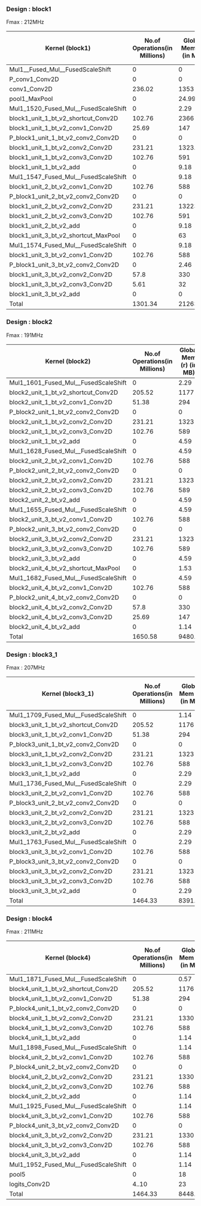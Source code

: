 ### Design : block1 
 Fmax : 212MHz   
 
 | Kernel \(block1\)                          | No\.of Operations\(in Millions\) | Global Mem \(r\) \(in MB\) | Global Mem \(w\) \(in MB\) | Exe time\(measured in ms\) | Operations/second \(measured\) \(GOPS\) | Ops/cycle \(measured\) | Ops/cycle \(estimated\) | Ops/byte | Global mem/second\(MBps\) | Global mem/cycle \(MB per clock\) |
|--------------------------------------------|----------------------------------|----------------------------|----------------------------|----------------------------|-----------------------------------------|------------------------|-------------------------|----------|---------------------------|-----------------------------------|
| Mul1\_\_Fused\_Mul\_\_FusedScaleShift      | 0                                | 0                          | 0                          | 0                          | 0                                       | 0                      | 0                       | 0        | 0                         | 0                                 |
| P\_conv1\_Conv2D                           | 0                                | 0                          | 0                          | 0                          | 0                                       | 0                      | 0                       | 0        | 0                         | 0                                 |
| conv1\_Conv2D                              | 236\.02                          | 1353                       | 453                        | 4780                       | 0\.049                                  | 0\.23                  | 2                       | 0\.12    | 378                       | 1\.86                             |
| pool1\_MaxPool                             | 0                                | 24\.99                     | 24\.99                     | 12\.29                     | 0                                       | 0                      | 0                       | 0        | 5958\.22                  | 29\.47                            |
| Mul1\_1520\_Fused\_Mul\_\_FusedScaleShift  | 0                                | 2\.29                      | 0\.76                      | 0\.96                      | 0                                       | 0                      | 0                       | 0        | 3190                      | 15\.77                            |
| block1\_unit\_1\_bt\_v2\_shortcut\_Conv2D  | 102\.76                          | 2366                       | 591                        | 199                        | 0\.41                                   | 1\.97                  | 2                       | 0\.12    | 3217                      | 15                                |
| block1\_unit\_1\_bt\_v2\_conv1\_Conv2D     | 25\.69                           | 147                        | 49                         | 61\.42                     | 0\.41                                   | 0\.19                  | 2                       | 0\.12    | 3216                      | 1\.56                             |
| P\_block1\_unit\_1\_bt\_v2\_conv2\_Conv2D  | 0                                | 0                          | 0                          | 0                          | 0                                       | 0                      | 0                       | 0        | 0                         | 0                                 |
| block1\_unit\_1\_bt\_v2\_conv2\_Conv2D     | 231\.21                          | 1323\.87                   | 441\.87                    | 6580                       | 0\.03                                   | 0\.16                  | 2                       | 0\.12    | 268                       | 1\.32                             |
| block1\_unit\_1\_bt\_v2\_conv3\_Conv2D     | 102\.76                          | 591                        | 199                        | 245\.6                     | 0\.41                                   | 1\.97                  | 2                       | 0\.12    | 3217                      | 15                                |
| block1\_unit\_1\_bt\_v2\_add               | 0                                | 9\.18                      | 3\.8                       | 3\.8                       | 0                                       | 0                      | 0                       | 0        | 3223                      | 15\.94                            |
| Mul1\_1547\_Fused\_Mul\_\_FusedScaleShift  | 0                                | 9\.18                      | 3\.8                       | 3\.8                       | 0                                       | 0                      | 0                       | 0        | 3223                      | 15\.94                            |
| block1\_unit\_2\_bt\_v2\_conv1\_Conv2D     | 102\.76                          | 588                        | 196                        | 242\.89                    | 0\.423                                  | 1\.99                  | 2                       | 0\.12    | 3234                      | 16                                |
| P\_block1\_unit\_2\_bt\_v2\_conv2\_Conv2D  | 0                                | 0                          | 0                          | 0                          | 0                                       | 0                      | 0                       | 0        | 0                         | 0                                 |
| block1\_unit\_2\_bt\_v2\_conv2\_Conv2D     | 231\.21                          | 13223\.87                  | 441\.87                    | 6580                       | 0\.03                                   | 0\.16                  | 2                       | 0\.12    | 268                       | 1\.32                             |
| block1\_unit\_2\_bt\_v2\_conv3\_Conv2D     | 102\.76                          | 591                        | 199                        | 245\.6                     | 0\.41                                   | 1\.97                  | 2                       | 0\.12    | 3217                      | 16                                |
| block1\_unit\_2\_bt\_v2\_add               | 0                                | 9\.18                      | 3\.8                       | 3\.8                       | 0                                       | 0                      | 0                       | 0        | 3223                      | 15                                |
| block1\_unit\_3\_bt\_v2\_shortcut\_MaxPool | 0                                | 63                         | 70                         | 1\.26                      | 0                                       | 0                      | 0                       | 0        | 11068                     | 522                               |
| Mul1\_1574\_Fused\_Mul\_\_FusedScaleShift  | 0                                | 9\.18                      | 3\.06                      | 3\.8                       | 0                                       | 0                      | 0                       | 0        | 3223                      | 15                                |
| block1\_unit\_3\_bt\_v2\_conv1\_Conv2D     | 102\.76                          | 588                        | 196                        | 242                        | 0\.42                                   | 2                      | 2                       | 0\.12    | 3245                      | 16                                |
| P\_block1\_unit\_3\_bt\_v2\_conv2\_Conv2D  | 0                                | 2\.46                      | 0\.82                      | 1\.03                      | 0                                       | 0                      | 0                       | 0        | 3189                      | 15                                |
| block1\_unit\_3\_bt\_v2\_conv2\_Conv2D     | 57\.8                            | 330                        | 110                        | 1940                       | 0\.029                                  | 0\.14                  | 2                       | 0\.12    | 227                       | 1                                 |
| block1\_unit\_3\_bt\_v2\_conv3\_Conv2D     | 5\.61                            | 32                         | 10                         | 61\.45                     | 0\.091                                  | 0\.43                  | 2                       | 0\.122   | 703                       | 3                                 |
| block1\_unit\_3\_bt\_v2\_add               | 0                                | 0                          | 2\.29                      | 0\.76                      | 0                                       | 0                      | 0                       | 0        | 3190                      | 15                                |
| Total                                      | 1301\.34                         | 21263\.2                   | 3000\.06                   | 21209\.46                  |




### Design : block2
 Fmax : 191MHz  
 
| Kernel \(block2\)                          | No\.of Operations\(in Millions\) | Global Mem \(r\) \(in MB\) | Global Mem \(w\) \(in MB\) | Exe time\(measured in ms\) | Operations/second \(measured\) \(GOPS\) | Ops/cycle \(measured\) | Ops/cycle \(estimated\) | Ops/byte | Global mem/second\(MBps\) | Global mem/cycle \(MB per clock\) |
|--------------------------------------------|----------------------------------|----------------------------|----------------------------|----------------------------|-----------------------------------------|------------------------|-------------------------|----------|---------------------------|-----------------------------------|
| Mul1\_1601\_Fused\_Mul\_\_FusedScaleShift  | 0                                | 2\.29                      | 0\.76                      | 1\.07                      | 0                                       | 0                      | 0                       | 0        | 2862                      | 15                                |
| block2\_unit\_1\_bt\_v2\_shortcut\_Conv2D  | 205\.52                          | 1177                       | 393                        | 538\.21                    | 0\.38                                   | 1\.99                  | 2                       | 0\.12    | 2919                      | 16                                |
| block2\_unit\_1\_bt\_v2\_conv1\_Conv2D     | 51\.38                           | 294                        | 98                         | 134\.57                    | 0\.38                                   | 1\.99                  | 2                       | 0\.12    | 2918                      | 16                                |
| P\_block2\_unit\_1\_bt\_v2\_conv2\_Conv2D  | 0                                | 0                          | 0                          | 0                          | 0                                       | 0                      | 0                       | 0        | 0                         | 0                                 |
| block2\_unit\_1\_bt\_v2\_conv2\_Conv2D     | 231\.21                          | 1323                       | 441                        | 7710                       | 0\.029                                  | 0\.15                  | 2                       | 0\.12    | 228                       | 1\.25                             |
| block2\_unit\_1\_bt\_v2\_conv3\_Conv2D     | 102\.76                          | 589                        | 197                        | 270\.16                    | 0\.38                                   | 1\.99                  | 2                       | 0\.12    | 2913                      | 16                                |
| block2\_unit\_1\_bt\_v2\_add               | 0                                | 4\.59                      | 1\.53                      | 2\.11                      | 0                                       | 0                      | 0                       | 0        | 2902                      | 16                                |
| Mul1\_1628\_Fused\_Mul\_\_FusedScaleShift  | 0                                | 4\.59                      | 1\.53                      | 2\.11                      | 0                                       | 0                      | 0                       | 0        | 2902                      | 16                                |
| block2\_unit\_2\_bt\_v2\_conv1\_Conv2D     | 102\.76                          | 588                        | 196                        | 268\.6                     | 0\.38                                   | 2                      | 2                       | 0\.12    | 2921                      | 16                                |
| P\_block2\_unit\_2\_bt\_v2\_conv2\_Conv2D  | 0                                | 0                          | 0                          | 0                          | 0                                       | 0                      | 0                       | 0        | 0                         | 0                                 |
| block2\_unit\_2\_bt\_v2\_conv2\_Conv2D     | 231\.21                          | 1323                       | 441                        | 7710                       | 0\.029                                  | 0\.15                  | 2                       | 0\.12    | 228                       | 1\.25                             |
| block2\_unit\_2\_bt\_v2\_conv3\_Conv2D     | 102\.76                          | 589                        | 197                        | 270\.16                    | 0\.38                                   | 1\.99                  | 2                       | 0\.12    | 2913                      | 16                                |
| block2\_unit\_2\_bt\_v2\_add               | 0                                | 4\.59                      | 1\.53                      | 2\.11                      | 0                                       | 0                      | 0                       | 0        | 2902                      | 16                                |
| Mul1\_1655\_Fused\_Mul\_\_FusedScaleShift  | 0                                | 4\.59                      | 1\.53                      | 2\.11                      | 0                                       | 0                      | 0                       | 0        | 2902                      | 16                                |
| block2\_unit\_3\_bt\_v2\_conv1\_Conv2D     | 102\.76                          | 588                        | 196                        | 268\.6                     | 0\.38                                   | 2                      | 2                       | 0\.12    | 2921                      | 16                                |
| P\_block2\_unit\_3\_bt\_v2\_conv2\_Conv2D  | 0                                | 0                          | 0                          | 0                          | 0                                       | 0                      | 0                       | 0        | 0                         | 0                                 |
| block2\_unit\_3\_bt\_v2\_conv2\_Conv2D     | 231\.21                          | 1323                       | 441                        | 7710                       | 0\.029                                  | 0\.15                  | 2                       | 0\.12    | 228                       | 1\.25                             |
| block2\_unit\_3\_bt\_v2\_conv3\_Conv2D     | 102\.76                          | 589                        | 197                        | 270\.16                    | 0\.38                                   | 1\.99                  | 2                       | 0\.12    | 2913                      | 16                                |
| block2\_unit\_3\_bt\_v2\_add               | 0                                | 4\.59                      | 1\.53                      | 2\.11                      | 0                                       | 0                      | 0                       | 0        | 2902                      | 16                                |
| block2\_unit\_4\_bt\_v2\_shortcut\_MaxPool | 0                                | 1\.53                      | 1\.91                      | 0\.88                      | 0                                       | 0                      | 0                       | 0        | 410530                    | 21                                |
| Mul1\_1682\_Fused\_Mul\_\_FusedScaleShift  | 0                                | 4\.59                      | 1\.53                      | 2\.11                      | 0                                       | 0                      | 0                       | 0        | 2902                      | 16                                |
| block2\_unit\_4\_bt\_v2\_conv1\_Conv2D     | 102\.76                          | 588                        | 196                        | 268\.6                     | 0\.38                                   | 2                      | 2                       | 0\.12    | 2921                      | 16                                |
| P\_block2\_unit\_4\_bt\_v2\_conv2\_Conv2D  | 0                                | 0                          | 0                          | 0                          | 0                                       | 0                      | 0                       | 0        | 0                         | 0                                 |
| block2\_unit\_4\_bt\_v2\_conv2\_Conv2D     | 57\.8                            | 330                        | 110                        | 2150                       | 0\.02                                   | 0\.14                  | 2                       | 0\.12    | 205                       | 1                                 |
| block2\_unit\_4\_bt\_v2\_conv3\_Conv2D     | 25\.69                           | 147                        | 49                         | 67\.56                     | 0\.38                                   | 2                      | 2                       | 0\.12    | 2912                      | 16                                |
| block2\_unit\_4\_bt\_v2\_add               | 0                                | 1\.14                      | 0\.38                      | 0\.54                      | 0                                       | 0                      | 0                       | 0        | 2835                      | 15                                |
| Total                                      | 1650\.58                         | 9480\.5                    | 3164\.23                   | 27651\.77                  |

 
 
 ### Design : block3_1 
 Fmax : 207MHz  
 
| Kernel \(block3\_1\)                      | No\.of Operations\(in Millions\) | Global Mem \(r\) \(in MB\) | Global Mem \(w\) \(in MB\) | Exe time\(measured in ms\) | Operations/second \(measured\) \(GOPS\) | Ops/cycle \(measured\) | Ops/cycle \(estimated\) | Ops/byte | Global mem/second\(MBps\) | Global mem/cycle \(MB per clock\) |
|-------------------------------------------|----------------------------------|----------------------------|----------------------------|----------------------------|-----------------------------------------|------------------------|-------------------------|----------|---------------------------|-----------------------------------|
| Mul1\_1709\_Fused\_Mul\_\_FusedScaleShift | 0                                | 1\.14                      | 0\.38                      | 0\.5                       | 0                                       | 0                      | 0                       | 0        | 3062                      | 15                                |
| block3\_unit\_1\_bt\_v2\_shortcut\_Conv2D | 205\.52                          | 1176                       | 392                        | 496\.18                    | 0\.41                                   | 2                      | 2                       | 0\.12    | 3163                      | 16                                |
| block3\_unit\_1\_bt\_v2\_conv1\_Conv2D    | 51\.38                           | 294                        | 98                         | 124\.07                    | 0\.41                                   | 2                      | 2                       | 0\.12    | 3162                      | 16                                |
| P\_block3\_unit\_1\_bt\_v2\_conv2\_Conv2D | 0                                | 0                          | 0                          | 0                          | 0                                       | 0                      | 0                       | 0        | 0                         | 0                                 |
| block3\_unit\_1\_bt\_v2\_conv2\_Conv2D    | 231\.21                          | 1323                       | 441                        | 7820                       | 0\.029                                  | 0\.1                   | 2                       | 0\.12    | 225                       | 1                                 |
| block3\_unit\_1\_bt\_v2\_conv3\_Conv2D    | 102\.76                          | 588                        | 196                        | 248\.58                    | 0\.41                                   | 2                      | 2                       | 0\.12    | 3160                      | 16                                |
| block3\_unit\_1\_bt\_v2\_add              | 0                                | 2\.29                      | 0\.76                      | 0\.98                      | 0                                       | 0                      | 0                       | 0        | 3125                      | 16                                |
| Mul1\_1736\_Fused\_Mul\_\_FusedScaleShift | 0                                | 2\.29                      | 0\.76                      | 0\.98                      | 0                                       | 0                      | 0                       | 0        | 3125                      | 16                                |
| block3\_unit\_2\_bt\_v2\_conv1\_Conv2D    | 102\.76                          | 588                        | 196                        | 247\.87                    | 0\.41                                   | 2                      | 2                       | 0\.12    | 3164                      | 16                                |
| P\_block3\_unit\_2\_bt\_v2\_conv2\_Conv2D | 0                                | 0                          | 0                          | 0                          | 0                                       | 0                      | 0                       | 0        | 0                         | 0                                 |
| block3\_unit\_2\_bt\_v2\_conv2\_Conv2D    | 231\.21                          | 1323                       | 441                        | 7830                       | 0\.029                                  | 0\.14                  | 2                       | 0\.12    | 225                       | 1                                 |
| block3\_unit\_2\_bt\_v2\_conv3\_Conv2D    | 102\.76                          | 588                        | 196                        | 248\.58                    | 0\.41                                   | 2                      | 2                       | 0\.12    | 3160                      | 16                                |
| block3\_unit\_2\_bt\_v2\_add              | 0                                | 2\.29                      | 0\.76                      | 0\.98                      | 0                                       | 0                      | 0                       | 0        | 3125                      | 16                                |
| Mul1\_1763\_Fused\_Mul\_\_FusedScaleShift | 0                                | 2\.29                      | 0\.76                      | 0\.98                      | 0                                       | 0                      | 0                       | 0        | 3125                      | 16                                |
| block3\_unit\_3\_bt\_v2\_conv1\_Conv2D    | 102\.76                          | 588                        | 196                        | 247\.87                    | 0\.41                                   | 2                      | 2                       | 0\.12    | 3164                      | 16                                |
| P\_block3\_unit\_3\_bt\_v2\_conv2\_Conv2D | 0                                | 0                          | 0                          | 0                          | 0                                       | 0                      | 0                       | 0        | 0                         | 0                                 |
| block3\_unit\_3\_bt\_v2\_conv2\_Conv2D    | 231\.21                          | 1323                       | 441                        | 7830                       | 0\.029                                  | 0\.14                  | 2                       | 0\.12    | 225                       | 1                                 |
| block3\_unit\_3\_bt\_v2\_conv3\_Conv2D    | 102\.76                          | 588                        | 196                        | 248\.58                    | 0\.41                                   | 2                      | 2                       | 0\.12    | 3160                      | 16                                |
| block3\_unit\_3\_bt\_v2\_add              | 0                                | 2\.29                      | 0\.76                      | 0\.98                      | 0                                       | 0                      | 0                       | 0        | 3125                      | 16                                |
| Total                                     | 1464\.33                         | 8391\.59                   | 2797\.18                   | 25347\.13                  |
						



### Design : block4 
 Fmax : 211MHz  
 
 
 | Kernel \(block4\)                         | No\.of Operations\(in Millions\) | Global Mem \(r\) \(in MB\) | Global Mem \(w\) \(in MB\) | Exe time\(measured in ms\) | Operations/second \(measured\) \(GOPS\) | Ops/cycle \(measured\) | Ops/cycle \(estimated\) | Ops/byte | Global mem/second\(MBps\) | Global mem/cycle \(MB per clock\) |
|-------------------------------------------|----------------------------------|----------------------------|----------------------------|----------------------------|-----------------------------------------|------------------------|-------------------------|----------|---------------------------|-----------------------------------|
| Mul1\_1871\_Fused\_Mul\_\_FusedScaleShift | 0                                | 0\.57                      | 0\.91                      | 1                          | 0                                       | 0                      | 0                       | 0        | 765                       | 4                                 |
| block4\_unit\_1\_bt\_v2\_shortcut\_Conv2D | 205\.52                          | 1176                       | 392                        | 487\.22                    | 0\.42                                   | 1\.99                  | 2                       | 0\.12    | 3219                      | 16                                |
| block4\_unit\_1\_bt\_v2\_conv1\_Conv2D    | 51\.38                           | 294                        | 98                         | 121\.83                    | 0\.42                                   | 1\.99                  | 2                       | 0\.12    | 3219                      | 16                                |
| P\_block4\_unit\_1\_bt\_v2\_conv2\_Conv2D | 0                                | 0                          | 0                          | 0                          | 0                                       | 0                      | 0                       | 0        | 0                         | 0                                 |
| block4\_unit\_1\_bt\_v2\_conv2\_Conv2D    | 231\.21                          | 1330                       | 448                        | 7050                       | 0\.032                                  | 0\.155                 | 2                       | 0\.12    | 252                       | 1                                 |
| block4\_unit\_1\_bt\_v2\_conv3\_Conv2D    | 102\.76                          | 588                        | 196                        | 243\.86                    | 0\.42                                   | 1\.99                  | 2                       | 0\.12    | 3218                      | 16                                |
| block4\_unit\_1\_bt\_v2\_add              | 0                                | 1\.14                      | 0\.38                      | 0\.49                      | 0                                       | 0                      | 0                       | 0        | 3125                      | 15                                |
| Mul1\_1898\_Fused\_Mul\_\_FusedScaleShift | 0                                | 1\.14                      | 0\.38                      | 0\.49                      | 0                                       | 0                      | 0                       | 0        | 3125                      | 15                                |
| block4\_unit\_2\_bt\_v2\_conv1\_Conv2D    | 102\.76                          | 588                        | 196                        | 243\.51                    | 0\.42                                   | 1\.99                  | 2                       | 0\.12    | 3220                      | 16                                |
| P\_block4\_unit\_2\_bt\_v2\_conv2\_Conv2D | 0                                | 0                          | 0                          | 0                          | 0                                       | 0                      | 0                       | 0        | 0                         | 0                                 |
| block4\_unit\_2\_bt\_v2\_conv2\_Conv2D    | 231\.21                          | 1330                       | 448                        | 7050                       | 0\.032                                  | 0\.155                 | 2                       | 0\.12    | 252                       | 1                                 |
| block4\_unit\_2\_bt\_v2\_conv3\_Conv2D    | 102\.76                          | 588                        | 196                        | 243\.86                    | 0\.42                                   | 1\.99                  | 2                       | 0\.12    | 3218                      | 16                                |
| block4\_unit\_2\_bt\_v2\_add              | 0                                | 1\.14                      | 0\.38                      | 0\.49                      | 0                                       | 0                      | 0                       | 0        | 3125                      | 15                                |
| Mul1\_1925\_Fused\_Mul\_\_FusedScaleShift | 0                                | 1\.14                      | 0\.38                      | 0\.49                      | 0                                       | 0                      | 0                       | 0        | 3125                      | 15                                |
| block4\_unit\_3\_bt\_v2\_conv1\_Conv2D    | 102\.76                          | 588                        | 196                        | 243\.51                    | 0\.42                                   | 1\.99                  | 2                       | 0\.12    | 3220                      | 16                                |
| P\_block4\_unit\_3\_bt\_v2\_conv2\_Conv2D | 0                                | 0                          | 0                          | 0                          | 0                                       | 0                      | 0                       | 0        | 0                         | 0                                 |
| block4\_unit\_3\_bt\_v2\_conv2\_Conv2D    | 231\.21                          | 1330                       | 448                        | 7050                       | 0\.032                                  | 0\.155                 | 2                       | 0\.12    | 252                       | 1                                 |
| block4\_unit\_3\_bt\_v2\_conv3\_Conv2D    | 102\.76                          | 588                        | 196                        | 243\.86                    | 0\.42                                   | 1\.99                  | 2                       | 0\.12    | 3218                      | 16                                |
| block4\_unit\_3\_bt\_v2\_add              | 0                                | 1\.14                      | 0\.38                      | 0\.49                      | 0                                       | 0                      | 0                       | 0        | 3125                      | 15                                |
| Mul1\_1952\_Fused\_Mul\_\_FusedScaleShift | 0                                | 1\.14                      | 0\.38                      | 0\.49                      | 0                                       | 0                      | 0                       | 0        | 3125                      | 15                                |
| pool5                                     | 0                                | 18                         | 18                         | 0\.49                      | 0                                       | 0                      | 0                       | 0        | 80298                     | 380                               |
| logits\_Conv2D                            | 4\.\.10                          | 23                         | 7                          | 9\.8                       | 0\.41                                   | 1\.98                  | 2                       | 0\.12    | 3192                      | 16                                |
| Total                                     | 1464\.33                         | 8448\.41                   | 2842\.19                   | 22991\.88                  |

